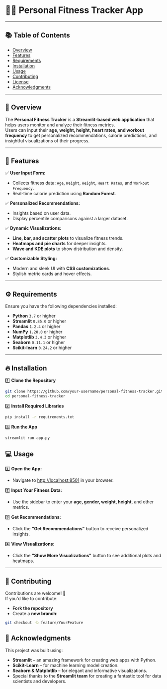 # 🏋️‍♂️ Personal Fitness Tracker App

---

## 📚 Table of Contents
- [Overview](#overview)  
- [Features](#features)  
- [Requirements](#requirements)  
- [Installation](#installation)  
- [Usage](#usage)  
- [Contributing](#contributing)  
- [License](#license)  
- [Acknowledgments](#acknowledgments)  

---

## 🌟 Overview
The **Personal Fitness Tracker** is a **Streamlit-based web application** that helps users monitor and analyze their fitness metrics.  
Users can input their **age, weight, height, heart rates, and workout frequency** to get personalized recommendations, calorie predictions, and insightful visualizations of their progress.

---

## 🚀 Features
✅ **User Input Form:**  
- Collects fitness data: `Age`, `Weight`, `Height`, `Heart Rates`, and `Workout Frequency`.  
- Real-time calorie prediction using **Random Forest**.  

✅ **Personalized Recommendations:**  
- Insights based on user data.  
- Display percentile comparisons against a larger dataset.  

✅ **Dynamic Visualizations:**  
- **Line, bar, and scatter plots** to visualize fitness trends.  
- **Heatmaps and pie charts** for deeper insights.  
- **Wave and KDE plots** to show distribution and density.  

✅ **Customizable Styling:**  
- Modern and sleek UI with **CSS customizations**.  
- Stylish metric cards and hover effects.  

---

## ⚙️ Requirements
Ensure you have the following dependencies installed:  
- **Python** `3.7` or higher  
- **Streamlit** `0.85.0` or higher  
- **Pandas** `1.2.4` or higher  
- **NumPy** `1.20.0` or higher  
- **Matplotlib** `3.4.3` or higher  
- **Seaborn** `0.11.1` or higher  
- **Scikit-learn** `0.24.2` or higher  

---

## 🔥 Installation

1️⃣ **Clone the Repository**
```bash
git clone https://github.com/your-username/personal-fitness-tracker.git
cd personal-fitness-tracker
 ```

2️⃣ **Install Required Libraries**
```bash
pip install -r requirements.txt
 ```

3️⃣ **Run the App**
```bash
streamlit run app.py
 ```

## 💻 Usage
1️⃣ **Open the App:**  
- Navigate to [http://localhost:8501](http://localhost:8501) in your browser.  

2️⃣ **Input Your Fitness Data:**  
- Use the sidebar to enter your **age, gender, weight, height**, and other metrics.  

3️⃣ **Get Recommendations:**  
- Click the **"Get Recommendations"** button to receive personalized insights.  

4️⃣ **View Visualizations:**  
- Click the **"Show More Visualizations"** button to see additional plots and heatmaps.  

---

## 🤝 Contributing
Contributions are welcome! 🎉  
If you'd like to contribute:  

- **Fork the repository**  
- Create a **new branch**:  
```bash
git checkout -b feature/YourFeature
 ```

## 🙌 Acknowledgments
This project was built using:  

- **Streamlit** – an amazing framework for creating web apps with Python.  
- **Scikit-Learn** – for machine learning model creation.  
- **Seaborn & Matplotlib** – for elegant and informative visualizations.  
- Special thanks to the **Streamlit team** for creating a fantastic tool for data scientists and developers.  


